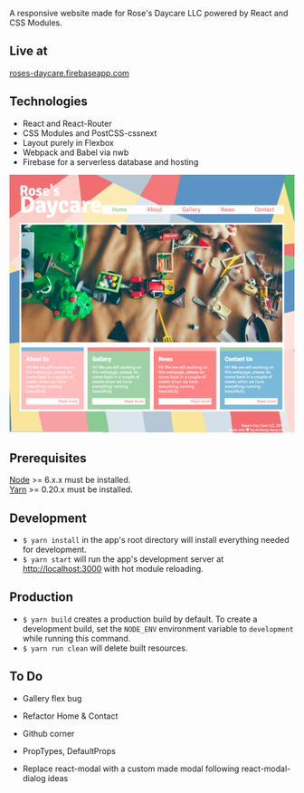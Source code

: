 A responsive website made for Rose's Daycare LLC powered by React and CSS Modules.

## Live at
[roses-daycare.firebaseapp.com](https://roses-daycare.firebaseapp.com)

## Technologies
  * React and React-Router
  * CSS Modules and PostCSS-cssnext
  * Layout purely in Flexbox
  * Webpack and Babel via nwb
  * Firebase for a serverless database and hosting

![Screenshot](/public/screenshot.png?raw=true)

## Prerequisites
[Node](http://nodejs.org/) >= 6.x.x must be installed.
<br />
[Yarn](http://yarnpkg.com/) >= 0.20.x must be installed.

## Development
- `$ yarn install` in the app's root directory will install everything needed for development.
- `$ yarn start` will run the app's development server at [http://localhost:3000](http://localhost:3000) with hot module reloading.

## Production
- `$ yarn build` creates a production build by default.
   To create a development build, set the `NODE_ENV` environment variable to `development` while running this command.
- `$ yarn run clean` will delete built resources.

## To Do
  * Gallery flex bug
  * Refactor Home & Contact
  * Github corner
  * PropTypes, DefaultProps

  * Replace react-modal with a custom made modal following react-modal-dialog ideas
